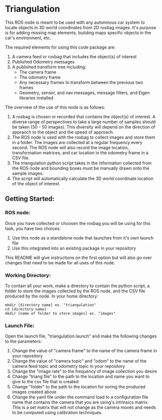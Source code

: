 # Triangulation

This ROS node is meant to be used with any autonmous car system to locate objects in 3D world coordinates from 2D rosbag images. It's purpose is for adding missing map elements, building maps specific objects in the car's environment, etc. 

The required elements for using this code package are:
1. A camera feed or rosbag that includes the object(s) of interest
2. Published Odometry messages
3. A published transform tree including:
   - The camera frame 
   - The odometry frame
   - Any necessary frames to transform between the previous two frames
   - Geometry, sensor, and nav messages, message filters, and Eigen libraries installed 

The overview of the use of this node is as follows:
1. A rosbag is chosen or recorded that contains the object(s) of interest. A diverse range of perspectives to take a large number of samples should be taken (30 - 50 images). This diversity will depend on the direction of appraoch to the object and the speed of approach. 
2. The ROS node is used with the rosbag to collect images and store them in a folder. The images are collected at a regular frequency every second. The ROS node will also record the image location, transformation matrices, and car location in the odometry frame in a CSV file. 
3. The triangulation python script takes in the information collected from the ROS node and bounding boxes must be manually drawn onto the sample images. 
4. The script will automatically calculate the 3D world coordinate location of the object of interest. 

## Getting Started:

### ROS node:
Once you have collected or choosen the rosbag you will be using for this task, you have two choices: 
1. Use this node as a standalone node that launches from it's own launch file 
2. Use this integrated into an existing package in your repository 

This README will give instructions on the first option but will also go over changes that need to be made for all uses of this node.

### Working Directory:
To contain all your work, make a directory to contain the python script, a folder to store the images collected by the ROS node, and the CSV file produced by the node. 
In your home directory:
```
mkdir [directory name] ex. "triangulation"
cd [directory name]
mkdir [name of folder to store images] ex. "images" 
```
### Launch File:
Open the launch file, "triangulation.launch" and make the following changes to the parameters:
1. Change the value of "camera frame" to the name of the camera frame in your repository 
2. Change the value of "camera topic" and "odom" to the name of the camera feed topic and odometry topic in your repository 
3. Change the "image rate" to the frequency of image collection you desire
4. Change "triang file"  to the path to the location and name you want to give to the csv file that is created
5. Change "folder" to the path to the location for soring the produced images created above
6. Change the yaml file under the command load to a configuration file name that contains the camera that you are using's intrinsics matrix. This is a set matrix that will not change as the camera moves and needs to be computed using calibration techniques. 








  
